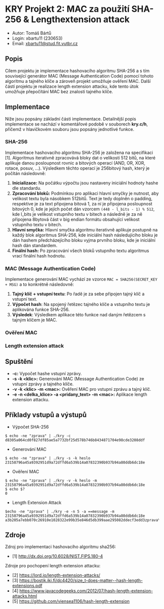 # KRY Projekt 2: MAC za použití SHA-256 & Lengthextension attack
* Autor: Tomáš Bártů
* Login: xbartu11 (230653)
* Email: xbartu11@stud.fit.vutbr.cz

## Popis
Cílem projektu je implementace hashovacího algoritmu SHA-256 a s tím související generátor MAC 
(Message Authentication Code) pomocí tohoto algoritmu a tajného klíče a zároveň projekt umožňuje ověření MAC. 
Další částí projektu je realizace length extension attacku, kde tento útok umožňuje přepočítání MAC bez znalosti tajného 
klíče.

## Implementace
Níže jsou popsány základní části implementace. Detailnější popis implementace se nachází v komentářové podobě v 
souborech **kry.c/h**, přičemž v hlavičkovém souboru jsou popsány jednotlivé funkce.

### SHA-256
Implementace hashovacího algoritmu SHA-256 je založena na specifikaci [1]. Algoritmus iterativně zpracovává bloky dat 
o velikosti 512 bitů, na které aplikuje danou posloupnost rovnic a bitových operací (AND, OR, XOR, rotace, posuv, ...). 
Výsledkem těchto operací je 256bitový hash, který je počítán následovně:

1. **Inicializace:** Na počátku výpočtu jsou nastaveny iniciální hodnoty hashe dle standardu. 
2. **Zpracování bloků:** Podmínkou pro aplikaci hlavní smyčky je nutnost, aby velikost textu byla násobkem 512bitů. 
   Text je tedy doplněn o padding, respektive je za text připojena bitová 1, za ní je připojena posloupnost bitových 0, 
   kde je jejich počet dán vzorcem `(448 - l_bits - 1) % 512`, kde l_bits je velikost vstupního textu v bitech a následně 
   je za ně připojena 8bytová část v big endian formátu obsahující velikost vstupního textu v bitech.
3. **Hlavní smyčka:** Hlavní smyčka algoritmu iterativně aplikuje postupně na každý blok algoritmus SHA-256, kde iniciální 
   hash následujícího bloku je dán hashem předcházejícího bloku vyjma prvního bloku, kde je iniciální hash dán standardem. 
4. **Finální hash:** Po zpracování všech bloků vstupního textu algoritmus vrací finální hash hodnotu.

### MAC (Message Authentication Code)
Implementace generování MAC vychází ze vzorce `MAC = SHA256(SECRET_KEY + MSG)` a to konkrétně následovně: 

1. **Tajný klíč + vstupní textu**: Po řadě je za sebe připojen tajný klíč a vstupní text.
2. **Výpočet hash**: Na spojený řetězec tajného klíče a vstupního textu je aplikována funkce SHA-256.
3. **Výsledek**: Výsledkem aplikace této funkce nad daným řetězcem s tajným klíčem je MAC.

### Ověření MAC

### Length extension attack

## Spuštění
* **-c:** Vypočet hashe vstupní zprávy.
* **-s -k \<klic\>:** Generování MAC (Message Authentication Code) ze vstupní zprávy a tajného klíče.
* **-v -k \<klic\> -m \<mac\>:** Ověření MAC pro vstupní zprávu a tajný klíč.
* **-e -n \<delka_klice\> -a \<pridany_text\> -m \<mac\>:** Aplikace length extension attacku.

## Příklady vstupů a výstupů
* Výpočet SHA-256 
```[bash]
$ echo -ne "zprava" | ./kry -c
d8305a064cd0f827df85ae5a7732bf25d578b746b8434871704e98cde3208ddf
```
* Generování MAC
```[bash]
$ echo -ne "zprava" | ./kry -s -k heslo
23158796a45a9392951d9a72dffd6a539b14a07832390b937b94a80ddb6dc18e
```
* Ověření MAC
```[bash]
$ echo -ne "zprava" | ./kry -v -k heslo -m 23158796a45a9392951d9a72dffd6a539b14a07832390b937b94a80ddb6dc18e
$ echo $?
0
```
* Length Extension Attack
```[bash]
$echo -ne "zprava" | ./kry -e -n 5 -a ==message -m 23158796a45a9392951d9a72dffd6a539b14a07832390b937b94a80ddb6dc18e
a3b205a7ebb070c26910e1028322e99b35e846d5db399aae295082ddecf3edd3zprava\x80\x00\x00\x00\x00\x00\x00\x00\x00\x00\x00\x00\x00\x00\x00\x00\x00\x00\x00\x00\x00\x00\x00\x00\x00\x00\x00\x00\x00\x00\x00\x00\x00\x00\x00\x00\x00\x00\x00\x00\x00\x00\x00\x00\x00\x00\x00\x00\x00\x00\x00\x00\x58==message
```


## Zdroje

Zdroj pro implementaci hashovacího algoritmu sha256:
* [1] http://dx.doi.org/10.6028/NIST.FIPS.180-4

Zdroje pro pochopení length extension attacku:
* [2] https://lord.io/length-extension-attacks/
* [3] https://bostik.iki.fi/dc4420/size_t-does-matter--hash-length-extensions.pdf
* [4] https://www.javacodegeeks.com/2012/07/hash-length-extension-attacks.html
* [5] https://github.com/viensea1106/hash-length-extension